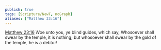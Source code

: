 ```yaml
---
publish: true
tags: [Scripture/NewT, noGraph]
aliases: ["Matthew 23:16"]
---
```

[Matthew 23:16](https://churchofjesuschrist.org/study/scriptures/nt/matt/23?lang=eng&id=p16#p16) Woe unto you, ye blind guides, which say, Whosoever shall swear by the temple, it is nothing; but whosoever shall swear by the gold of the temple, he is a debtor!
